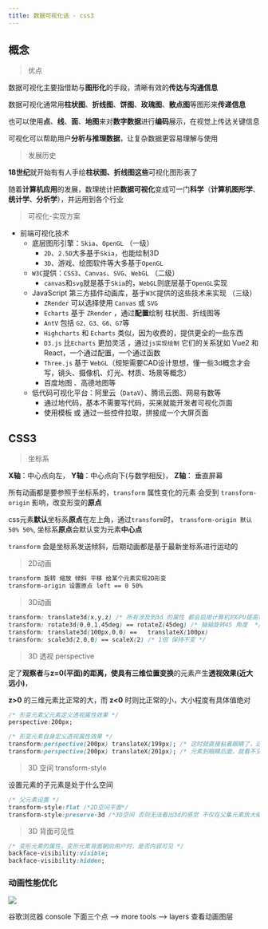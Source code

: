 ```yaml
---
title: 数据可视化话 - css3
---
```




## 概念

>   优点

数据可视化主要指借助与**图形化**的手段，清晰有效的**传达与沟通信息**

数据可视化通常用**柱状图**、**折线图**、**饼图**、**玫瑰图**、**散点图**等图形来**传递信息**

也可以使用**点**、**线**、**面**、**地图**来对**数字数据**进行**编码**展示，在视觉上传达关键信息

可视化可以帮助用户**分析与推理数据**，让复杂数据更容易理解与使用

>   发展历史

**18世纪**就开始有有人手绘**柱状图、折线图这些**可视化图形表了

随着**计算机应用**的发展，数理统计把**数据可视化**变成可一门**科学**（**计算机图形学**、**统计学**、**分析学**），并运用到各个行业

>   可视化-实现方案

-   前端可视化技术
    -   底层图形引擎：`Skia`、`OpenGL`  （一级）
        -   `2D`、`2.5D`大多基于`Skia`，也能绘制3D
        -   `3D`、游戏、绘图软件等大多基于`OpenGL`
    -   `W3C`提供：`CSS3`、`Canvas`、`SVG`、`WebGL`  （二级）
        -   `canvas`和`svg`就是基于`Skia`的，`WebGL`则底层基于`OpenGL`实现
    -   JavaScript 第三方插件动画库，基于`W3C`提供的这些技术来实现 （三级）
        -   `ZRender` 可以选择使用 `Canvas` 或 `SVG` 
        -   `Echarts` 基于 `ZRender` ，通过**配置**绘制 柱状图、折线图等
        -   `AntV` 包括 `G2、G3、G6、G7`等
        -   `Highcharts` 和 `Echarts` 类似，因为收费的，提供更全的一些东西
        -   `D3.js` 比`Echarts` 更加灵活 ，通过`js实现绘制` 它们的关系犹如 Vue2 和 React，一个通过配置，一个通过函数
        -   `Three.js`   基于 `WebGL`（规矩需要CAD设计思想，懂一些3d概念才会写，镜头、摄像机、灯光、材质、场景等概念）
        -   百度地图 、高德地图等
    -   低代码可视化平台：阿里云（`DataV`）、腾讯云图、网易有数等
        -    通过地代码，基本不需要写代码，买来就能开发者可视化页面
        -   使用模板 或 通过一些控件拉取，拼接成一个大屏页面

## CSS3
> 坐标系

**X轴**：中心点向左， **Y轴**：中心点向下(与数学相反)， **Z轴**： 垂直屏幕

所有动画都是要参照于坐标系的，`transform` 属性变化的元素 会受到 `transform-origin` 影响，改变形变的**原点**

css元素**默认**坐标系**原点**在左上角，通过`transform`时， `transform-origin 默认 50% 50%`,  坐标系**原点**会默认变为元素**中心点**

`transform` 会是坐标系发送倾斜，后期动画都是基于最新坐标系进行运动的

> 2D动画

```css
transform 旋转 缩放 倾斜 平移 给某个元素实现2D形变
transform-origin 设置原点 left == 0 50%
```

>   3D动画

```css
transform: translate3d(x,y,z) /* 所有涉及到3d 的属性 都会启用计算机的GPU提高性能速度 */
transform: rotate3d(0,0,1,45deg) == rotateZ(45deg) /* 轴轴旋转45 角度  */
transform: translate3d(100px,0,0) ==   translateX(100px)
transform: scale3d(2,0,0) == scaleX(2) /* 1倍 保持不变 */
```

>    3D 透视  perspective

定了**观察者**与**z=0(平面)**的距离，使具有**三维位置变换**的元素产生**透视效果(近大远小)**，

**z>0** 的三维元素比正常的大，而 **z<0** 时则比正常的小，大小程度有具体值绝对 

```css
/* 形变元素父元素定义透视属性效果 */
perspective:200px;

/* 形变元素自身定义透视属性效果 */
transform:perspective(200px) translateX(199px); /* 这时就直接粘着眼睛了，这个屏幕都是这个元素 */
transform:perspective(200px) translateX(201px); /* 元素到眼睛后面，就看不见了 */
```

>   3D 空间  transform-style

设置元素的子元素是处于什么空间

```css
/* 父元素设置 */
transform-style:flat /*2D空间平面*/
transform-style:preserve-3d /*3D空间 否则无法看出3d的感觉 不仅在父集元素放大缩小，还会会穿过平面*/
```

>   3D 背面可见性

```css
/* 变形元素的属性，变形元素背面朝向用户时，是否内容可见 */
backface-visibility:visible; 
backface-visibility:hidden;
```

### 动画性能优化

![](D:\MyData\projects\lzo-docs-blog\static\img\2022-12-06_231445.jpg)

谷歌浏览器 console 下面三个点 --> more tools --> layers 查看动画图层

